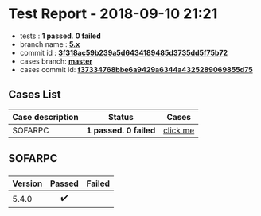 # Test Report - 2018-09-10 21:21

- tests  : **1 passed**. **0 failed**
- branch name : **[5.x](https://github.com/apache/incubator-skywalking/tree/5.x)**
- commit id : **[3f318ac59b239a5d6434189485d3735dd5f75b72](https://github.com/apache/incubator-skywalking/commit/3f318ac59b239a5d6434189485d3735dd5f75b72)**
- cases branch: **[master](https://github.com/SkywalkingTest/skywalking-autotest-scenarios/tree/master)**
- cases commit id: **[f37334768bbe6a9429a6344a4325289069855d75](https://github.com/SkywalkingTest/skywalking-autotest-scenarios/commit/f37334768bbe6a9429a6344a4325289069855d75)**

## Cases List

| Case description | Status | Cases|
|:-----|:-----:|:-----:|
|SOFARPC| **1 passed. 0 failed**| [click me](#sofarpc) |

## SOFARPC

### 
|  Version     | Passed | Failed|
|:------------- |:-------:|:-----:|
| 5.4.0  | :heavy_check_mark:||

